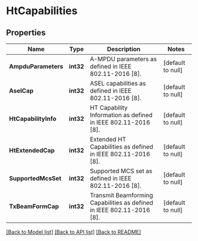 # HtCapabilities

## Properties
Name | Type | Description | Notes
------------ | ------------- | ------------- | -------------
**AmpduParameters** | **int32** | A-MPDU parameters as defined in IEEE 802.11-2016 [8]. | [default to null]
**AselCap** | **int32** | ASEL capabilities as defined in IEEE 802.11-2016 [8]. | [default to null]
**HtCapabilityInfo** | **int32** | HT Capability Information as defined in IEEE 802.11-2016 [8]. | [default to null]
**HtExtendedCap** | **int32** | Extended HT Capabilities as defined in IEEE 802.11-2016 [8]. | [default to null]
**SupportedMcsSet** | **int32** | Supported MCS set as defined in IEEE 802.11-2016 [8]. | [default to null]
**TxBeamFormCap** | **int32** | Transmit Beamforming Capabilities as defined in IEEE 802.11-2016 [8]. | [default to null]

[[Back to Model list]](../README.md#documentation-for-models) [[Back to API list]](../README.md#documentation-for-api-endpoints) [[Back to README]](../README.md)


